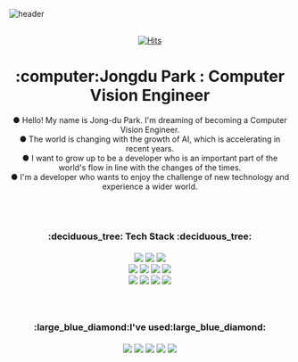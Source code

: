 ![header](https://capsule-render.vercel.app/api?type=Waving&color=auto&height=200&section=header&text=My%20Vision🎨&fontSize=70)
<br><br>
<div align="center">

[![Hits](https://hits.seeyoufarm.com/api/count/incr/badge.svg?url=https%3A%2F%2Fgithub.com%2Fdujong&count_bg=%2342C83D&title_bg=%23555555&icon=&icon_color=%23E7E7E7&title=hits&edge_flat=false)](https://hits.seeyoufarm.com)
<h1>:computer:Jongdu Park : Computer Vision Engineer</h1>

● Hello! My name is Jong-du Park. I'm dreaming of becoming a Computer Vision Engineer.<br>
● The world is changing with the growth of AI, which is accelerating in recent years.<br>
● I want to grow up to be a developer who is an important part of the world's flow in line with the changes of the times. <br>
● I'm a developer who wants to enjoy the challenge of new technology and experience a wider world. <br>
</div>
<br><br>
<h3 align="center"> :deciduous_tree: Tech Stack :deciduous_tree:
<br><br>
<img src="https://img.shields.io/badge/Python-3776AB?style=flat-square&logo=Python&logoColor=white" />
<img src="https://img.shields.io/badge/C-A8B9CC?style=flat-square&logo=C&logoColor=white" />
<img src="https://img.shields.io/badge/Opencv-5C3EE8?style=flat-square&logo=Opencv&logoColor=white" /><br>
<img src="https://img.shields.io/badge/Numpy-013243?style=flat-square&logo=Numpy&logoColor=white" />
<img src="https://img.shields.io/badge/Pandas-150458?style=flat-square&logo=Pandas&logoColor=white" />
<img src="https://img.shields.io/badge/TensorFlow-FF6F00?style=flat-square&logo=TensorFlow&logoColor=white" />
<img src="https://img.shields.io/badge/PyTorch-EE4C2C?style=flat-square&logo=PyTorch&logoColor=white" /><br>
<img src="https://img.shields.io/badge/Keras-D00000?style=flat-square&logo=Keras&logoColor=white" />
<img src="https://img.shields.io/badge/MySQL-4479A1?style=flat-square&logo=MySQL&logoColor=white" />
<img src="https://img.shields.io/badge/MariaDB-003545?style=flat-square&logo=MariaDB&logoColor=white" />
<img src="https://img.shields.io/badge/Flask-000000?style=flat-square&logo=Flask&logoColor=white" />
<br><br><br>
  
<h3 align="center">:large_blue_diamond:I've used:large_blue_diamond:
<br><br>
<img src="https://img.shields.io/badge/Git-F05032?style=flat-square&logo=Git&logoColor=white" />
<img src="https://img.shields.io/badge/GitHub-181717?style=flat-square&logo=GitHub&logoColor=white" />
<img src="https://img.shields.io/badge/Blog-FF5722?style=flat-square&logo=Blogger&logoColor=white" />
<img src="https://img.shields.io/badge/Visual Studio Code-007ACC?style=flat-square&logo=Visual Studio Code&logoColor=white" />
<img src="https://img.shields.io/badge/PyCharm-000000?style=flat-square&logo=PyCharm&logoColor=white" />
  
<br><br><br>

